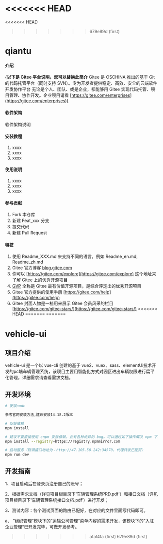 <<<<<<< HEAD
=======
<<<<<<< HEAD
>>>>>>> 679e89d (first)
# qiantu

#### 介绍
{**以下是 Gitee 平台说明，您可以替换此简介**
Gitee 是 OSCHINA 推出的基于 Git 的代码托管平台（同时支持 SVN）。专为开发者提供稳定、高效、安全的云端软件开发协作平台
无论是个人、团队、或是企业，都能够用 Gitee 实现代码托管、项目管理、协作开发。企业项目请看 [https://gitee.com/enterprises](https://gitee.com/enterprises)}

#### 软件架构
软件架构说明


#### 安装教程

1.  xxxx
2.  xxxx
3.  xxxx

#### 使用说明

1.  xxxx
2.  xxxx
3.  xxxx

#### 参与贡献

1.  Fork 本仓库
2.  新建 Feat_xxx 分支
3.  提交代码
4.  新建 Pull Request


#### 特技

1.  使用 Readme\_XXX.md 来支持不同的语言，例如 Readme\_en.md, Readme\_zh.md
2.  Gitee 官方博客 [blog.gitee.com](https://blog.gitee.com)
3.  你可以 [https://gitee.com/explore](https://gitee.com/explore) 这个地址来了解 Gitee 上的优秀开源项目
4.  [GVP](https://gitee.com/gvp) 全称是 Gitee 最有价值开源项目，是综合评定出的优秀开源项目
5.  Gitee 官方提供的使用手册 [https://gitee.com/help](https://gitee.com/help)
6.  Gitee 封面人物是一档用来展示 Gitee 会员风采的栏目 [https://gitee.com/gitee-stars/](https://gitee.com/gitee-stars/)
<<<<<<< HEAD
=======
=======
# vehicle-ui
## 项目介绍
vehicle-ui 是一个以 vue-cli 创建的基于 vue2、vuex、sass、elementUi技术开发的pc端车辆管理系统，该项目主要用智能化方式对园区进出车辆权限进行扁平化管理，详细需求请查看需求文档。
## 开发环境

```bash
# 安装node

参考官网安装方法,建议安装14.18.2版本

# 安装依赖
npm install

# 建议不要直接使用 cnpm 安装依赖，会有各种诡异的 bug。可以通过如下操作解决 npm 下载速度慢的问题
npm install --registry=https://registry.npmmirror.com

# 启动服务（联调接口地址为：http://47.105.50.242:34570，代理转发已配好）
npm run dev
```

## 开发指南
<p>1、项目启动后在登录页注册自己的账号；</p>
<p>2、根据需求文档（详见项目根目录下‘车辆管理系统PRD.pdf’）和接口文档（详见项目根目录下‘车辆管理系统接口文档.pdf’）进行开发；</p>
<p>3、测试内容：各个测试页面的路由已配好，在对应的文件里面写代码即可。</p>
<p>a、 ”组织管理“模块下的”运输公司管理“菜单内容的需求开发，该模块下的”入驻企业管理“已开发完毕，可做开发参考。</p>


>>>>>>> afaf4fa (first)
>>>>>>> 679e89d (first)
